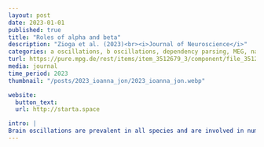 ```yaml
---
layout: post
date: 2023-01-01
published: true
title: "Roles of alpha and beta"
description: "Zioga et al. (2023)<br><i>Journal of Neuroscience</i>"
categories: a oscillations, b oscillations, dependency parsing, MEG, naturalistic spoken language comprehension, TRF
turl: https://pure.mpg.de/rest/items/item_3512679_3/component/file_3512680/content
media: journal
time_period: 2023
thumbnail: "/posts/2023_ioanna_jon/2023_ioanna_jon.webp"

website:
  button_text:
  url: http://starta.space

intro: |
Brain oscillations are prevalent in all species and are involved in numerous perceptual operations. a oscillations are thought to facilitate processing through the inhibition of task-irrelevant networks, while b oscillations are linked to the putative reactivation of content representations. Can the proposed functional role of a and b oscillations be generalized from low-level operations to higher-level cognitive processes? Here we address this question focusing on naturalistic spoken language comprehension. Twenty-two (18 female) Dutch native speakers listened to stories in Dutch and French while MEG was recorded.  We used dependency parsing to identify three dependency states at each word: the number of (1) newly opened dependencies, (2) dependencies that remained open, and (3) resolved dependencies. We then constructed forward models to predict a and b power from the dependency features. Results showed that dependency features predict a and b power in languagerelated regions beyond low-level linguistic features. Left temporal, fundamental language regions are involved in language comprehension in a, while frontal and parietal, higher-order language regions, and motor regions are involved in b.  Critically, a- and b-band dynamics seem to subserve language comprehension tapping into syntactic structure building and semantic composition by providing low-level mechanistic operations for inhibition and reactivation processes. Because of the temporal similarity of the a-b responses, their potential functional dissociation remains to be elucidated. Overall, this study sheds light on the role of a and b oscillations during naturalistic spoken language comprehension, providing evidence for the generalizability of these dynamics from perceptual to complex linguistic processes.
---
```

